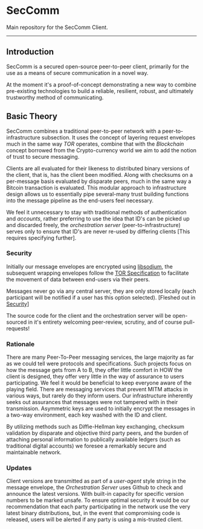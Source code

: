 # SecComm

Main repository for the SecComm Client.
_______________

## Introduction
SecComm is a secured open-source peer-to-peer client, primarily for the use as a means of secure communication in a novel way.

At the moment it's a proof-of-concept demonstrating a new way to combine pre-existing technologies to build a reliable, resilient, robust, and ultimately trustworthy method of communicating.

## Basic Theory
SecComm combines a traditional peer-to-peer network with a peer-to-infrastructure subsection. It uses the concept of layering request envelopes much in the same way *TOR* operates, combine that with the *Blockchain* concept borrowed from the Crypto-currency world we aim to add the notion of trust to secure messaging.

Clients are all evaluated for their likeness to distributed binary versions of the client, that is, has the client been modified. Along with checksums on a per-message basis evaluated by disparate peers, much in the same way a Bitcoin transaction is evaluated. This modular approach to infrastructure design allows us to essentially pipe several-many trust building functions into the message pipeline as the end-users feel necessary.

We feel it unnecessary to stay with traditional methods of authentication and *accounts*, rather preferring to use the idea that ID's can be picked up and discarded freely, the *orchestration server* (peer-to-infrastructure) serves only to ensure that ID's are never re-used by differing clients [This requires specifying further]. 

### Security
Initially our message envelopes are encrypted using [libsodium](https://github.com/jedisct1/libsodium), the subsequent wrapping envelopes follow the [TOR Specification](https://gitweb.torproject.org/torspec.git/tree/tor-spec.txt) to facilitate the movement of data between end-users via their peers.

Messages never go via any central server, they are only stored locally (each participant will be notified if a user has this option selected). [Fleshed out in [Security](SECURITY.md)] 

The source code for the client and the orchestration server will be open-sourced in it's entirety welcoming peer-review, scrutiny, and of course pull-requests!

### Rationale
There are many Peer-To-Peer messaging services, the large majority as far as we could tell were protocols and specifications. Such projects focus on how the message gets from A to B, they offer little comfort in HOW the client is designed, they offer very little in the way of assurance to users participating. We feel it would be beneficial to keep everyone aware of the playing field. There are messaging services that prevent MITM attacks in various ways, but rarely do they inform users. Our infrastructure inherently seeks out assurances that messages were not tampered with in their transmission. Asymmetric keys are used to initially encrypt the messages in a two-way environment, each key washed with the ID and client.  
 
By utilizing methods such as Diffie-Hellman key exchanging, checksum validation by disparate and objective third party peers, and the burden of attaching personal information to publically available ledgers (such as traditional digital accounts) we foresee a remarkably secure and maintainable network.

### Updates
Client versions are transmitted as part of a *user-agent* style string in the message envelope, the *Orchestration Server* uses Github to check and announce the latest versions. With built-in capacity for specific version numbers to be marked unsafe. To ensure optimal security it would be our recommendation that each party participating in the network use the very latest binary distributions, but, in the event that compromising code is released, users will be alerted if any party is using a mis-trusted client.

